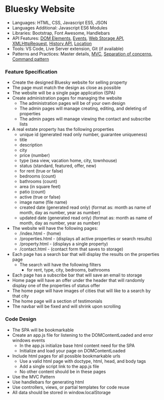 
# Bluesky Website

* Languages: HTML, CSS, Javascript ES5, JSON
* Languages Additional: Javascript ES6 Modules
* Libraries: Bootstrap, Font Awesome, Handlebars
* API Features: [DOM Elements](http://redrockcodecamp.org/docs/Javascript/developer.mozilla.org/en-US/docs/Web/API/Document_Object_Model.html), [Events](http://redrockcodecamp.org/docs/JavaScript/developer.mozilla.org/en-US/docs/Web/Events.html), [Web Storage API](http://redrockcodecamp.org/docs/javascript/developer.mozilla.org/en-US/docs/Web/API/Web_Storage_API.html), [XMLHttpRequest](http://redrockcodecamp.org/docs/javascript/developer.mozilla.org/en-US/docs/Web/API/XMLHttpRequest.html), [History API](http://redrockcodecamp.org/docs/javascript/developer.mozilla.org/en-US/docs/Web/API/History_API.html), [Location](http://redrockcodecamp.org/docs/javascript/developer.mozilla.org/en-US/docs/Web/API/Location.html)
* Tools: VS Code, Live Server extension, Git (if available)
* Patterns and Practices: Master details, [MVC](http://redrockcodecamp.org/wikipedia/model_view_controller.html), [Separation of concerns](http://redrockcodecamp.org/wikipedia/separation_of_concerns.html), [Command pattern](http://redrockcodecamp.org/wikipedia/command_pattern.html)

### Feature Specification

* Create the designed Bluesky website for selling property
* The page must match the design as close as possible
* The website will be a single page application (SPA)
* Create administration pages for managing the website
	* The administration pages will be of your own design
	* The admin pages will manage creating, editing, and deleting of properties
	* The admin pages will manage viewing the contact and subscribe lists
* A real estate property has the following properties
	* unique id (generated read only number, guarantee uniqueness)
	* title
	* description
	* city
	* price (number)
	* type (sea view, vacation home, city, townhouse)
	* status (standard, featured, offer, new)
	* for rent (true or false)
	* bedrooms (count)
	* bathrooms (count)
	* area (in square feet)
	* patio (count)
	* active (true or false)
	* image name (file name)
	* created date (generated read only) (format as: month as name of month, day as number, year as number)
	* updated date (generated read only) (format as: month as name of month, day as number, year as number)
* The website will have the following pages:
	* /index.html - (home)
	* /properties.html - (displays all active properties or search results)
	* /property.html - (displays a single property)
	* /contact.html - (contact form that saves to storage)
* Each page has a search bar that will display the results on the properties page
	* The search will have the following filters
		* for rent, type, city, bedrooms, bathrooms
* Each page has a subscribe bar that will save an email to storage
* Home page will have an offer under the header that will randomly display
	one of the properties of status offer
* The home page will have images of cities that will like to a search by that city
* The home page will a section of testimonials
* The navbar will be fixed and will shrink upon scrolling

### Code Design

* The SPA will be bookmarkable
* Create an app.js file for listening to the DOMContentLoaded and error windows events
	* In the app.js initialize base html content need for the SPA
	* Initialize and load your page on DOMContentLoaded
* Include html pages for all possible bookmarkable urls
	* Use a valid html page with doctype, html, head, and body tags
	* Add a single script link to the app.js file
	* No other content should be in these pages
* Use the MVC Pattern
* Use handlebars for generating html
* Use controllers, views, or partial templates for code reuse
* All data should be stored in window.localStorage